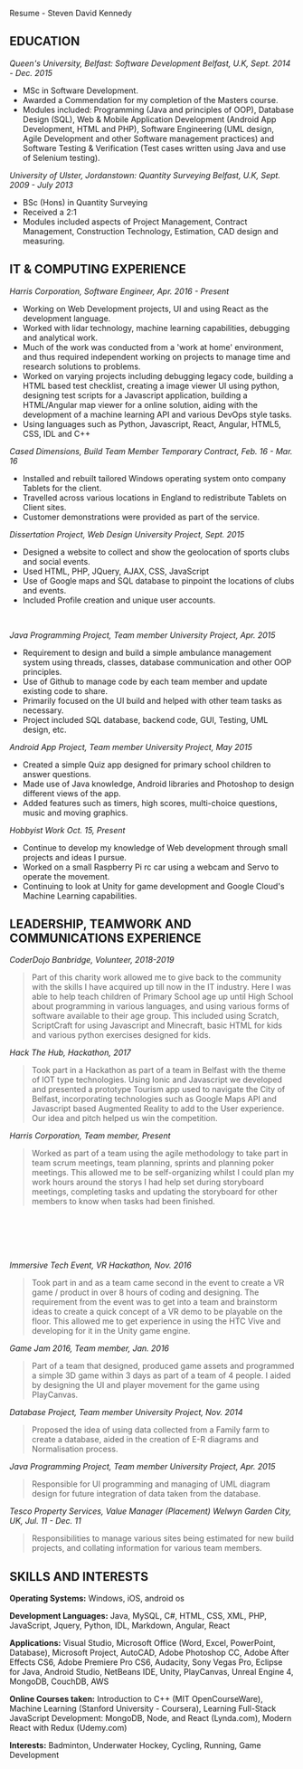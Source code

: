 Resume - Steven David Kennedy

EDUCATION
----

*Queen's University, Belfast: Software Development Belfast, U.K, Sept. 2014 - Dec. 2015*

- MSc in Software Development.
- Awarded a Commendation for my completion of the Masters course.
- Modules included: Programming (Java and principles of OOP), Database Design (SQL), Web & Mobile Application Development (Android App Development, HTML and PHP), Software Engineering (UML design, Agile Development and other Software management practices) and Software Testing & Verification (Test cases written using Java and use of Selenium testing).

*University of Ulster, Jordanstown: Quantity Surveying Belfast, U.K, Sept. 2009 - July 2013*

- BSc (Hons) in Quantity Surveying
- Received a 2:1
- Modules included aspects of Project Management, Contract Management, Construction Technology, Estimation, CAD design and measuring.

IT & COMPUTING EXPERIENCE
----

*Harris Corporation, Software Engineer, Apr. 2016 - Present*

- Working on Web Development projects, UI and using React as the development language.
- Worked with lidar technology, machine learning capabilities, debugging and analytical work.
- Much of the work was conducted from a 'work at home' environment, and thus required independent working on projects to manage time and research solutions to problems.
- Worked on varying projects including debugging legacy code, building a HTML based test checklist, creating a image viewer UI using python, designing test scripts for a Javascript application, building a HTML/Angular map viewer for a online solution, aiding with the development of a machine learning API and various DevOps style tasks.
- Using languages such as Python, Javascript, React, Angular, HTML5, CSS, IDL and C++

*Cased Dimensions, Build Team Member Temporary Contract, Feb. 16 - Mar. 16*

- Installed and rebuilt tailored Windows operating system onto company Tablets for the client.
- Travelled across various locations in England to redistribute Tablets on Client sites.
- Customer demonstrations were provided as part of the service.

*Dissertation Project, Web Design University Project, Sept. 2015*

- Designed a website to collect and show the geolocation of sports clubs and social events.
- Used HTML, PHP, JQuery, AJAX, CSS, JavaScript
- Use of Google maps and SQL database to pinpoint the locations of clubs and events.
- Included Profile creation and unique user accounts.

<br/>

*Java Programming Project, Team member University Project, Apr. 2015*

- Requirement to design and build a simple ambulance management system using threads, classes, database communication and other OOP principles.
- Use of Github to manage code by each team member and update existing code to share.
- Primarily focused on the UI build and helped with other team tasks as necessary.
- Project included SQL database, backend code, GUI, Testing, UML design, etc.

*Android App Project, Team member University Project, May 2015*

- Created a simple Quiz app designed for primary school children to answer questions.
- Made use of Java knowledge, Android libraries and Photoshop to design different views of the app.
- Added features such as timers, high scores, multi-choice questions, music and moving graphics.

*Hobbyist Work Oct. 15, Present*

- Continue to develop my knowledge of Web development through small projects and ideas I pursue.
- Worked on a small Raspberry Pi rc car using a webcam and Servo to operate the movement.
- Continuing to look at Unity for game development and Google Cloud's Machine Learning capabilities.

LEADERSHIP, TEAMWORK AND COMMUNICATIONS EXPERIENCE
----

*CoderDojo Banbridge, Volunteer, 2018-2019*
>Part of this charity work allowed me to give back to the community with the skills I have acquired up till now in the IT industry. Here I was able to help teach children of Primary School age up until High School about programming in various languages, and using various forms of software available to their age group. This included using Scratch, ScriptCraft for using Javascript and Minecraft, basic HTML for kids and various python exercises designed for kids.

*Hack The Hub, Hackathon, 2017*
>Took part in a Hackathon as part of a team in Belfast with the theme of IOT type technologies. Using Ionic and Javascript we developed and presented a prototype Tourism app used to navigate the City of Belfast, incorporating technologies such as Google Maps API and Javascript based Augmented Reality to add to the User experience. Our idea and pitch helped us win the competition.

*Harris Corporation, Team member, Present*
>Worked as part of a team using the agile methodology to take part in team scrum meetings, team planning, sprints and planning poker meetings. This allowed me to be self-organizing whilst I could plan my work hours around the storys I had help set during storyboard meetings, completing tasks and updating the storyboard for other members to know when tasks had been finished.

<br/><br/><br/><br/>

*Immersive Tech Event, VR Hackathon, Nov. 2016*
>Took part in and as a team came second in the event to create a VR game / product in over 8 hours of coding and designing. The requirement from the event was to get into a team and brainstorm ideas to create a quick concept of a VR demo to be playable on the floor. This allowed me to get experience in using the HTC Vive and developing for it in the Unity game engine.

*Game Jam 2016, Team member, Jan. 2016*
>Part of a team that designed, produced game assets and programmed a simple 3D game within 3 days as part of a team of 4 people. I aided by designing the UI and player movement for the game using PlayCanvas.

*Database Project, Team member University Project, Nov. 2014*
>Proposed the idea of using data collected from a Family farm to create a database, aided in the creation of E-R diagrams and Normalisation process.

*Java Programming Project, Team member University Project, Apr. 2015*
>Responsible for UI programming and managing of UML diagram design for future integration of data taken from the database.

*Tesco Property Services, Value Manager (Placement) Welwyn Garden City, UK, Jul. 11 - Dec. 11*
>Responsibilities to manage various sites being estimated for new build projects, and collating information for various team members.

SKILLS AND INTERESTS
----

**Operating Systems:** Windows, iOS, android os

**Development Languages:** Java, MySQL, C#, HTML, CSS, XML, PHP, JavaScript, Jquery, Python, IDL, Markdown, Angular, React

**Applications:** Visual Studio, Microsoft Office (Word, Excel, PowerPoint, Database), Microsoft Project, AutoCAD, Adobe Photoshop CC, Adobe After Effects CS6, Adobe Premiere Pro CS6, Audacity, Sony Vegas Pro, Eclipse for Java, Android Studio, NetBeans IDE, Unity, PlayCanvas, Unreal Engine 4, MongoDB, CouchDB, AWS

**Online Courses taken:** Introduction to C++ (MIT OpenCourseWare), Machine Learning (Stanford University - Coursera), Learning Full-Stack JavaScript Development: MongoDB, Node, and React (Lynda.com), Modern React with Redux (Udemy.com)

**Interests:** Badminton, Underwater Hockey, Cycling, Running, Game Development

